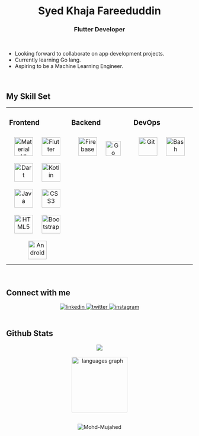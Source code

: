 ### <h1 align="center">Syed Khaja Fareeduddin</h1>
<h3 align="center"> Flutter Developer </h3>
<br />

<!--- I'm currently working as a Mobile App Developer at Lords TBI where I help startups with their product development.-->

- Looking forward to collaborate on app development projects.
- Currently learning Go lang.
- Aspiring to be a Machine Learning Engineer.

<br/>  


## My Skill Set  
<table><tr><td valign="top" width="33%">



### Frontend  
<div align="center">  
<a href="https://mui.com/" target="_blank"><img style="margin: 10px" src="https://profilinator.rishav.dev/skills-assets/mui.png" alt="Material UI" height="50" /></a>  
<a href="https://flutter.dev/" target="_blank"><img style="margin: 10px" src="https://profilinator.rishav.dev/skills-assets/flutterio-icon.svg" alt="Flutter" height="50" /></a>  
<a href="https://dart.dev/" target="_blank"><img style="margin: 10px" src="https://profilinator.rishav.dev/skills-assets/dartlang-icon.svg" alt="Dart" height="50" /></a>  
<a href="https://kotlinlang.org/" target="_blank"><img style="margin: 10px" src="https://profilinator.rishav.dev/skills-assets/kotlinlang-icon.svg" alt="Kotlin" height="50" /></a>  
<a href="https://www.java.com/" target="_blank"><img style="margin: 10px" src="https://profilinator.rishav.dev/skills-assets/java-original-wordmark.svg" alt="Java" height="50" /></a>  
<a href="https://www.w3schools.com/css/" target="_blank"><img style="margin: 10px" src="https://profilinator.rishav.dev/skills-assets/css3-original-wordmark.svg" alt="CSS3" height="50" /></a>  
<a href="https://en.wikipedia.org/wiki/HTML5" target="_blank"><img style="margin: 10px" src="https://profilinator.rishav.dev/skills-assets/html5-original-wordmark.svg" alt="HTML5" height="50" /></a>  
<a href="https://getbootstrap.com/docs/3.4/javascript/" target="_blank"><img style="margin: 10px" src="https://profilinator.rishav.dev/skills-assets/bootstrap-plain.svg" alt="Bootstrap" height="50" /></a>  
<a href="https://www.android.com/intl/en_in/" target="_blank"><img style="margin: 10px" src="https://profilinator.rishav.dev/skills-assets/android-original-wordmark.svg" alt="Android" height="50" /></a>  
</div>

</td><td valign="top" width="33%">



### Backend  
<div align="center">  
<a href="https://firebase.google.com/" target="_blank"><img style="margin: 10px" src="https://profilinator.rishav.dev/skills-assets/firebase.png" alt="Firebase" height="50" /></a>
<a href="https://go.dev/" target="_blank"><img style="margin: 10px" src="https://upload.wikimedia.org/wikipedia/commons/0/05/Go_Logo_Blue.svg" alt="Go" height="40" /></a>  
</div>

</td><td valign="top" width="33%">



### DevOps  
<div align="center">  
<a href="https://github.com/" target="_blank"><img style="margin: 10px" src="https://profilinator.rishav.dev/skills-assets/git-scm-icon.svg" alt="Git" height="50" /></a>  
<a href="https://www.gnu.org/software/bash/" target="_blank"><img style="margin: 10px" src="https://profilinator.rishav.dev/skills-assets/gnu_bash-icon.svg" alt="Bash" height="50" /></a>  
</div>

</td></tr></table>  

<br/>  


## Connect with me  
<div align="center">
<a href="https://linkedin.com/in/skfareeduddin" target="_blank">
<img src=https://img.shields.io/badge/linkedin-%231E77B5.svg?&style=for-the-badge&logo=linkedin&logoColor=white alt=linkedin style="margin-bottom: 5px;" />
</a>
<a href="https://twitter.com/s_k_fareeduddin" target="_blank">
<img src=https://img.shields.io/badge/twitter-%2300acee.svg?&style=for-the-badge&logo=twitter&logoColor=white alt=twitter style="margin-bottom: 5px;" />
</a>
<a href="https://instagram.com/s.k.fareeduddin" target="_blank">
<img src=https://img.shields.io/badge/instagram-%23000000.svg?&style=for-the-badge&logo=instagram&logoColor=white alt=instagram style="margin-bottom: 5px;" />
</a>  
</div>  
  

<br/>  


## Github Stats  
<div align="center">
  <!--<img height="180em" src="https://github-readme-stats-eight-theta.vercel.app/api?username=skfareeduddin&show_icons=true&theme=algolia&include_all_commits=true&count_private=true"/>-->
  <img height src="https://github-readme-stats.vercel.app/api?username=skfareeduddin&show_icons=true&theme=algolia&count_private=true"/>
</div>  

<br/>

<div align="center"><img src="https://github-readme-stats.vercel.app/api/top-langs?username=skfareeduddin&locale=en&hide_title=false&layout=compact&card_width=320&langs_count=5&theme=algolia&hide_border=false&order=2" height="150" alt="languages graph"  />
</div>

<br/>

<div align="center"><p><img align="center" src="https://github-readme-streak-stats.herokuapp.com/?user=skfareeduddin&theme=algolia" alt="Mohd-Mujahed" /></p></div>  

<!--[![Fareeduddin's github activity graph](https://github-readme-activity-graph.vercel.app/graph?username=skfareeduddin&theme=react-dark)](https://github.com/ashutosh00710/github-readme-activity-graph)-->

